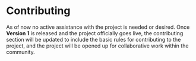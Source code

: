 # Contributing

As of now no active assistance with the project is needed or desired.
Once **Version 1** is released and the project officially goes live, the contributing section will be updated to include the basic rules for contributing to the project, and the project will be opened up for collaborative work within the community.
